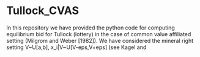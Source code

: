 # Tullock_CVAS
In this repository we have provided the python code for computing equilibrium bid for Tullock (lottery) in the case of common value affiliated setting (Milgrom and Weber [1982]). We have considered the mineral right setting V~U[a,b], x_i|V~U[V-eps,V+eps] (see Kagel and 
